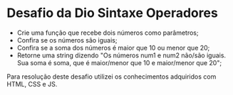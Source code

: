 # Desafio da Dio Sintaxe Operadores

 - Crie uma função que recebe dois números como parâmetros;
 - Confira se os números são iguais;
 - Confira se a soma dos números é maior que 10 ou menor que 20;
 - Retorne uma string dizendo "Os números num1 e num2 não/são iguais. Sua soma é soma, que é maior/menor que 10 e maior/menor que 20";

Para resolução deste desafio utilizei os conhecimentos adquiridos com HTML, CSS e JS.
